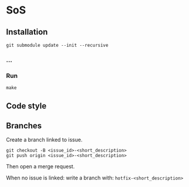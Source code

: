 # SoS

## Installation

```shell
git submodule update --init --recursive
```

### ...

### Run
```shell
make
```

## Code style

## Branches

Create a branch linked to issue.

```shell
git checkout -B <issue_id>-<short_description>
git push origin <issue_id>-<short_description>
```

Then open a merge request.

When no issue is linked: write a branch with: `hotfix-<short_description>`
